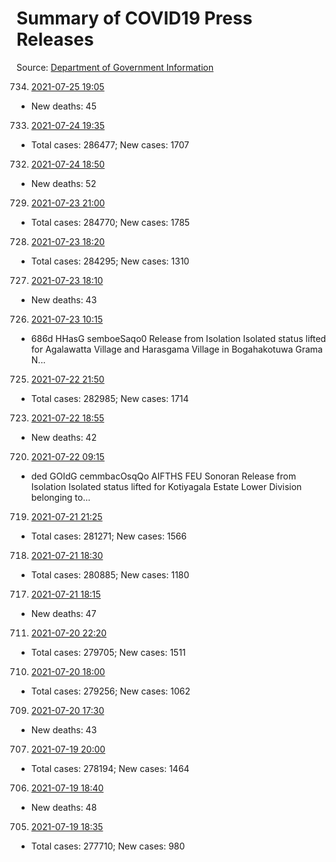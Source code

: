 # Summary of COVID19 Press Releases
Source: [Department of Government Information](https://www.dgi.gov.lk/news/press-releases-sri-lanka/covid-19-documents)




734. [2021-07-25 19:05](./nopdf.dgigovlk.ref734.md)
  * New deaths: 45
733. [2021-07-24 19:35](./nopdf.dgigovlk.ref733.md)
  * Total cases: 286477; New cases: 1707
732. [2021-07-24 18:50](./nopdf.dgigovlk.ref732.md)
  * New deaths: 52
729. [2021-07-23 21:00](./nopdf.dgigovlk.ref729.md)
  * Total cases: 284770; New cases: 1785
728. [2021-07-23 18:20](./nopdf.dgigovlk.ref728.md)
  * Total cases: 284295; New cases: 1310
727. [2021-07-23 18:10](./nopdf.dgigovlk.ref727.md)
  * New deaths: 43
726. [2021-07-23 10:15](./nopdf.dgigovlk.ref726.md)
  * 686d HHasG semboeSaqo0
Release from Isolation
Isolated status lifted for Agalawatta Village and Harasgama Village in Bogahakotuwa Grama
N...
725. [2021-07-22 21:50](./nopdf.dgigovlk.ref725.md)
  * Total cases: 282985; New cases: 1714
723. [2021-07-22 18:55](./nopdf.dgigovlk.ref723.md)
  * New deaths: 42
720. [2021-07-22 09:15](./nopdf.dgigovlk.ref720.md)
  * ded GOIdG cemmbacOsqQo
AIFTHS FEU Sonoran
Release from Isolation
Isolated status lifted for Kotiyagala Estate Lower Division belonging to...
719. [2021-07-21 21:25](./nopdf.dgigovlk.ref719.md)
  * Total cases: 281271; New cases: 1566
718. [2021-07-21 18:30](./nopdf.dgigovlk.ref718.md)
  * Total cases: 280885; New cases: 1180
717. [2021-07-21 18:15](./nopdf.dgigovlk.ref717.md)
  * New deaths: 47
711. [2021-07-20 22:20](./nopdf.dgigovlk.ref711.md)
  * Total cases: 279705; New cases: 1511
710. [2021-07-20 18:00](./nopdf.dgigovlk.ref710.md)
  * Total cases: 279256; New cases: 1062
709. [2021-07-20 17:30](./nopdf.dgigovlk.ref709.md)
  * New deaths: 43
707. [2021-07-19 20:00](./nopdf.dgigovlk.ref707.md)
  * Total cases: 278194; New cases: 1464
706. [2021-07-19 18:40](./nopdf.dgigovlk.ref706.md)
  * New deaths: 48
705. [2021-07-19 18:35](./nopdf.dgigovlk.ref705.md)
  * Total cases: 277710; New cases: 980